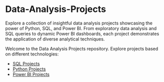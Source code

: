 # Data-Analysis-Projects
Explore a collection of insightful data analysis projects showcasing the power of Python, SQL, and Power BI. From exploratory data analysis and SQL queries to dynamic Power BI dashboards, each project demonstrates the application of diverse analytical techniques.

Welcome to the Data Analysis Projects repository. Explore projects based on different technologies:

- [SQL Projects]([https://github.com/yourusername/SQL-Projects](https://github.com/OmPatel01/SQL-Data-Analysis-.git))
- [Python Projects](https://github.com/yourusername/Python-Projects)
- [Power BI Projects](https://github.com/yourusername/Power-BI-Projects)
